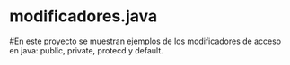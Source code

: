 # modificadores.java
#En este proyecto se muestran ejemplos de los modificadores de acceso en java: public, private, protecd y default.
